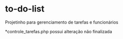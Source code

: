 # to-do-list
 Projetinho para gerenciamento de tarefas e funcionários

 *controle_tarefas.php possui alteração não finalizada
